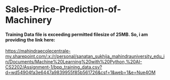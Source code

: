 # Sales-Price-Prediction-of-Machinery

#### Training Data file is exceeding permitted filesize of 25MB. So, i am providing the link here:
https://mahindraecolecentrale-my.sharepoint.com/:x:/r/personal/sanatan_sukhija_mahindrauniversity_edu_in/Documents/Machine%20Learning%20with%20Python,%20AI-CS2202/Assignment-1/bpp_training_data.csv?d=wd54904fa3e6447a9839955f85b561726&csf=1&web=1&e=Nue4OM
